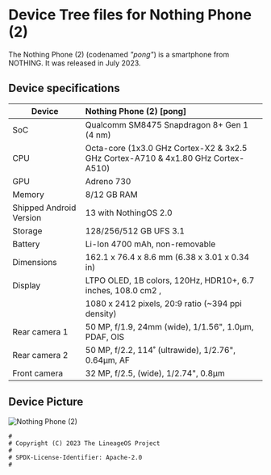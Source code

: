 # Device Tree files for Nothing Phone (2)

The Nothing Phone (2) (codenamed _"pong"_) is a smartphone from NOTHING. It was released in July 2023.

## Device specifications
| Device                  | Nothing Phone (2) [pong]                                                         |
| ----------------------- | :------------------------------------------------------------------------------- |
| SoC                     | Qualcomm SM8475 Snapdragon 8+ Gen 1 (4 nm)                                       |
| CPU                     | Octa-core (1x3.0 GHz Cortex-X2 & 3x2.5 GHz Cortex-A710 & 4x1.80 GHz Cortex-A510) |
| GPU                     | Adreno 730                                                                       |
| Memory                  | 8/12 GB RAM                                                                      |
| Shipped Android Version | 13 with NothingOS 2.0                                                            |
| Storage                 | 128/256/512 GB UFS 3.1                                                           |
| Battery                 | Li-Ion 4700 mAh, non-removable                                                   |
| Dimensions              | 162.1 x 76.4 x 8.6 mm (6.38 x 3.01 x 0.34 in)                                    |
| Display                 | LTPO OLED, 1B colors, 120Hz, HDR10+, 6.7 inches, 108.0 cm2 ,                     |
|                         | 1080 x 2412 pixels, 20:9 ratio (~394 ppi density)                                |
| Rear camera 1           | 50 MP, f/1.9, 24mm (wide), 1/1.56", 1.0µm, PDAF, OIS                             |
| Rear camera 2           | 50 MP, f/2.2, 114˚ (ultrawide), 1/2.76", 0.64µm, AF                              |
| Front camera            | 32 MP, f/2.5, (wide), 1/2.74", 0.8µm                                             |

## Device Picture
![Nothing Phone (2)](https://fdn2.gsmarena.com/vv/pics/nothing/nothing-phone2-3.jpg)

```
#
# Copyright (C) 2023 The LineageOS Project
#
# SPDX-License-Identifier: Apache-2.0
#
```
